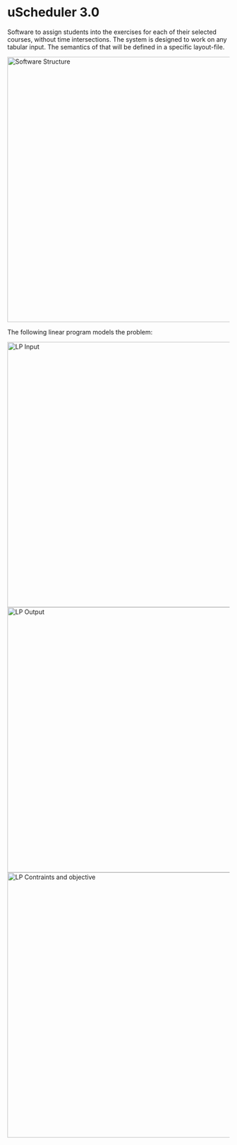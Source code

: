 # uScheduler 3.0

Software to assign students into the exercises for each of their selected courses, without time intersections.
The system is designed to work on any tabular input. The semantics of that will be defined in a specific layout-file.

<img src="https://cdn.rawgit.com/LarsHadidi/uScheduler/master/UML/Architecture.svg" width="600" alt="Software Structure"/>


The following linear program models the problem:

<img src="https://cdn.rawgit.com/LarsHadidi/uScheduler/master/res/LP_Input.svg" width="600" alt="LP Input"/>
<img src="https://cdn.rawgit.com/LarsHadidi/uScheduler/master/res/LP_Output.svg" width="600" alt="LP Output"/>
<img src="https://cdn.rawgit.com/LarsHadidi/uScheduler/master/res/LP_ContrAndObj.svg" width="600" alt="LP Contraints and objective"/>
